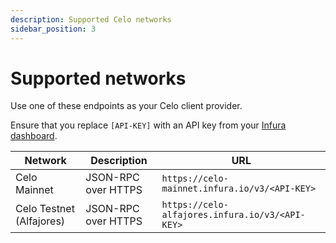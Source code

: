 ```yaml
---
description: Supported Celo networks
sidebar_position: 3
---
```


# Supported networks

Use one of these endpoints as your Celo client provider.

Ensure that you replace `[API-KEY]` with an API key from your [Infura dashboard](https://infura.io/dashboard).

| Network                  | Description         | URL                                             |
| ------------------------ | ------------------- | ----------------------------------------------- |
| Celo Mainnet             | JSON-RPC over HTTPS | `https://celo-mainnet.infura.io/v3/<API-KEY>`   |
| Celo Testnet (Alfajores) | JSON-RPC over HTTPS | `https://celo-alfajores.infura.io/v3/<API-KEY>` |